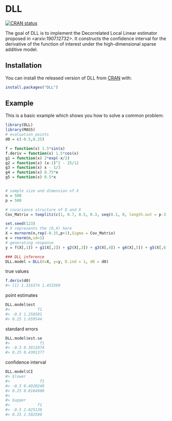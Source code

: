 
<!-- README.md is generated from README.Rmd. Please edit that file -->

# DLL

<!-- badges: start -->

[![CRAN
status](https://www.r-pkg.org/badges/version/DLL)](https://CRAN.R-project.org/package=DLL)
<!-- badges: end -->

The goal of DLL is to implement the Decorrelated Local Linear estimator
proposed in &lt;arxiv:1907.12732&gt;. It constructs the confidence
interval for the derivative of the function of interest under the
high-dimensional sparse additive model.

## Installation

You can install the released version of DLL from
[CRAN](https://CRAN.R-project.org) with:

``` r
install.packages("DLL")
```

## Example

This is a basic example which shows you how to solve a common problem:

``` r
library(DLL)
library(MASS)
# evaluation points
d0 = c(-0.5,0.25)

f = function(x) 1.5*sin(x)
f.deriv = function(x) 1.5*cos(x)
g1 = function(x) 2*exp(-x/2)
g2 = function(x) (x-1)^2 - 25/12
g3 = function(x) x - 1/3
g4 = function(x) 0.75*x
g5 = function(x) 0.5*x


# sample size and dimension of X
n = 500
p = 500

# covariance structure of D and X
Cov_Matrix = toeplitz(c(1, 0.7, 0.5, 0.3, seq(0.1, 0, length.out = p-3)))

set.seed(123)
# X represents the (D,X) here
X = mvrnorm(n,rep(-0.25,p+1),Sigma = Cov_Matrix)
e = rnorm(n,sd=1)
# generating response
y = f(X[,1]) + g1(X[,2]) + g2(X[,3]) + g3(X[,4]) + g4(X[,5]) + g5(X[,6]) + e

### DLL inference
DLL.model = DLL(X=X, y=y, D.ind = 1, d0 = d0)
```

true values

``` r
f.deriv(d0)
#> [1] 1.316374 1.453369
```

point estimates

``` r
DLL.model$est
#>            f1
#> -0.5 1.258581
#> 0.25 1.659544
```

standard errors

``` r
DLL.model$est.se
#>             f1
#> -0.5 0.3911074
#> 0.25 0.4301377
```

confidence interval

``` r
DLL.model$CI
#> $lower
#>             f1
#> -0.5 0.4920249
#> 0.25 0.8164900
#> 
#> $upper
#>            f1
#> -0.5 2.025138
#> 0.25 2.502599
```
